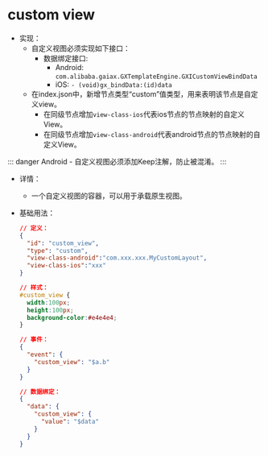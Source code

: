 # custom view

- 实现：
  - 自定义视图必须实现如下接口：
    - 数据绑定接口:
        - Android: `com.alibaba.gaiax.GXTemplateEngine.GXICustomViewBindData`
        - iOS: `- (void)gx_bindData:(id)data`
  - 在index.json中，新增节点类型“custom”值类型，用来表明该节点是自定义view。
    - 在同级节点增加`view-class-ios`代表ios节点的节点映射的自定义View。
    - 在同级节点增加`view-class-android`代表android节点的节点映射的自定义View。

::: danger
Android - 自定义视图必须添加Keep注解，防止被混淆。
:::

- 详情：
  - 一个自定义视图的容器，可以用于承载原生视图。

- 基础用法：
  ```json
  // 定义：
  {
    "id": "custom_view",
    "type": "custom",
    "view-class-android":"com.xxx.xxx.MyCustomLayout",
    "view-class-ios":"xxx"
  }
  ```
  ```css
  // 样式：
  #custom_view {
    width:100px;
    height:100px;
    background-color:#e4e4e4;
  }
  ```
  ```json
  // 事件：
  {
    "event": {
      "custom_view": "$a.b"
    }
  }
  ```
  ```json
  // 数据绑定：
  {
    "data": {
      "custom_view": {
        "value": "$data"
      }
    }
  }
  ```
